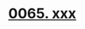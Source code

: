 # [0065. xxx](https://github.com/Tdahuyou/chrome/tree/main/0065.%20xxx)

<!-- region:toc -->

<!-- endregion:toc -->


